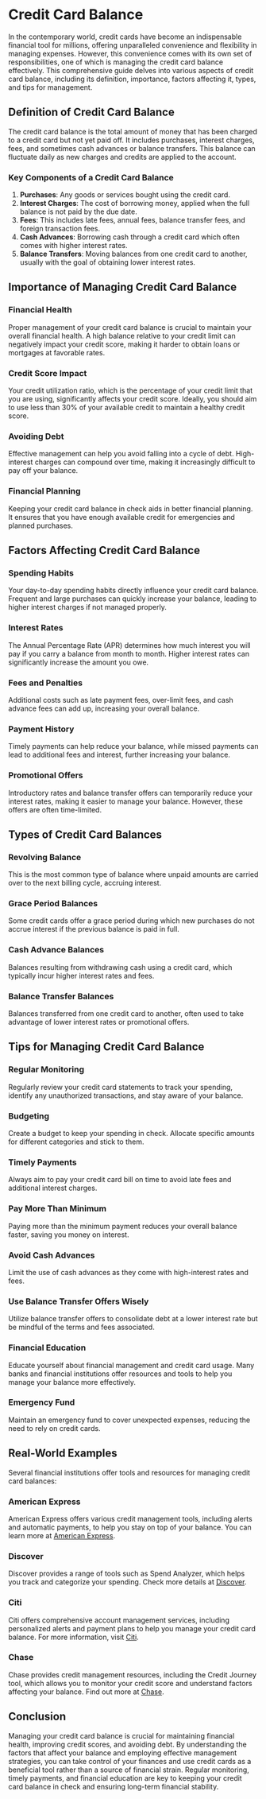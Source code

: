 # Credit Card Balance

In the contemporary world, credit cards have become an indispensable financial tool for millions, offering unparalleled convenience and flexibility in managing expenses. However, this convenience comes with its own set of responsibilities, one of which is managing the credit card balance effectively. This comprehensive guide delves into various aspects of credit card balance, including its definition, importance, factors affecting it, types, and tips for management.

## Definition of Credit Card Balance

The credit card balance is the total amount of money that has been charged to a credit card but not yet paid off. It includes purchases, interest charges, fees, and sometimes cash advances or balance transfers. This balance can fluctuate daily as new charges and credits are applied to the account.

### Key Components of a Credit Card Balance

1. **Purchases**: Any goods or services bought using the credit card.
2. **Interest Charges**: The cost of borrowing money, applied when the full balance is not paid by the due date.
3. **Fees**: This includes late fees, annual fees, balance transfer fees, and foreign transaction fees.
4. **Cash Advances**: Borrowing cash through a credit card which often comes with higher interest rates.
5. **Balance Transfers**: Moving balances from one credit card to another, usually with the goal of obtaining lower interest rates.

## Importance of Managing Credit Card Balance

### Financial Health

Proper management of your credit card balance is crucial to maintain your overall financial health. A high balance relative to your credit limit can negatively impact your credit score, making it harder to obtain loans or mortgages at favorable rates.

### Credit Score Impact
Your credit utilization ratio, which is the percentage of your credit limit that you are using, significantly affects your credit score. Ideally, you should aim to use less than 30% of your available credit to maintain a healthy credit score.

### Avoiding Debt

Effective management can help you avoid falling into a cycle of debt. High-interest charges can compound over time, making it increasingly difficult to pay off your balance.

### Financial Planning

Keeping your credit card balance in check aids in better financial planning. It ensures that you have enough available credit for emergencies and planned purchases.

## Factors Affecting Credit Card Balance

### Spending Habits

Your day-to-day spending habits directly influence your credit card balance. Frequent and large purchases can quickly increase your balance, leading to higher interest charges if not managed properly.

### Interest Rates

The Annual Percentage Rate (APR) determines how much interest you will pay if you carry a balance from month to month. Higher interest rates can significantly increase the amount you owe.

### Fees and Penalties

Additional costs such as late payment fees, over-limit fees, and cash advance fees can add up, increasing your overall balance.

### Payment History

Timely payments can help reduce your balance, while missed payments can lead to additional fees and interest, further increasing your balance.

### Promotional Offers

Introductory rates and balance transfer offers can temporarily reduce your interest rates, making it easier to manage your balance. However, these offers are often time-limited.

## Types of Credit Card Balances

### Revolving Balance

This is the most common type of balance where unpaid amounts are carried over to the next billing cycle, accruing interest.

### Grace Period Balances

Some credit cards offer a grace period during which new purchases do not accrue interest if the previous balance is paid in full.

### Cash Advance Balances

Balances resulting from withdrawing cash using a credit card, which typically incur higher interest rates and fees.

### Balance Transfer Balances

Balances transferred from one credit card to another, often used to take advantage of lower interest rates or promotional offers.

## Tips for Managing Credit Card Balance

### Regular Monitoring

Regularly review your credit card statements to track your spending, identify any unauthorized transactions, and stay aware of your balance.

### Budgeting

Create a budget to keep your spending in check. Allocate specific amounts for different categories and stick to them.

### Timely Payments

Always aim to pay your credit card bill on time to avoid late fees and additional interest charges.

### Pay More Than Minimum

Paying more than the minimum payment reduces your overall balance faster, saving you money on interest.

### Avoid Cash Advances

Limit the use of cash advances as they come with high-interest rates and fees.

### Use Balance Transfer Offers Wisely

Utilize balance transfer offers to consolidate debt at a lower interest rate but be mindful of the terms and fees associated.

### Financial Education

Educate yourself about financial management and credit card usage. Many banks and financial institutions offer resources and tools to help you manage your balance more effectively.

### Emergency Fund

Maintain an emergency fund to cover unexpected expenses, reducing the need to rely on credit cards.

## Real-World Examples

Several financial institutions offer tools and resources for managing credit card balances:

### American Express

American Express offers various credit management tools, including alerts and automatic payments, to help you stay on top of your balance. You can learn more at [American Express](https://www.americanexpress.com).

### Discover

Discover provides a range of tools such as Spend Analyzer, which helps you track and categorize your spending. Check more details at [Discover](https://www.discover.com).

### Citi

Citi offers comprehensive account management services, including personalized alerts and payment plans to help you manage your credit card balance. For more information, visit [Citi](https://www.citi.com).

### Chase

Chase provides credit management resources, including the Credit Journey tool, which allows you to monitor your credit score and understand factors affecting your balance. Find out more at [Chase](https://www.chase.com).

## Conclusion

Managing your credit card balance is crucial for maintaining financial health, improving credit scores, and avoiding debt. By understanding the factors that affect your balance and employing effective management strategies, you can take control of your finances and use credit cards as a beneficial tool rather than a source of financial strain. Regular monitoring, timely payments, and financial education are key to keeping your credit card balance in check and ensuring long-term financial stability.